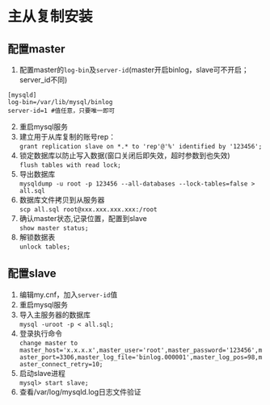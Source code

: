 # 主从复制安装

配置master
----------
1. 配置master的`log-bin`及`server-id`(master开启binlog，slave可不开启；server_id不同)
```
[mysqld]
log-bin=/var/lib/mysql/binlog
server-id=1 #值任意，只要唯一即可
```
2. 重启mysql服务<br>
3. 建立用于从库复制的账号rep：<br>
`grant replication slave on *.* to 'rep'@'%' identified by '123456';`
4. 锁定数据库以防止写入数据(窗口关闭后即失效，超时参数到也失效)<br>
`flush tables with read lock;`
5. 导出数据库<br>
`mysqldump -u root -p 123456 --all-databases --lock-tables=false > all.sql`
6. 数据库文件拷贝到从服务器<br>
`scp all.sql root@xxx.xxx.xxx.xxx:/root`
7. 确认master状态,记录位置，配置到slave<br>
`show master status;`
8. 解锁数据表<br>
`unlock tables;`

配置slave
---------
1. 编辑my.cnf，加入`server-id`值
2. 重启mysql服务
3. 导入主服务器的数据库<br>
`mysql -uroot -p < all.sql;`
4. 登录执行命令<br>
`change master to master_host='x.x.x.x',master_user='root',master_password='123456',master_port=3306,master_log_file='binlog.000001',master_log_pos=98,master_connect_retry=10;`
5. 启动slave进程<br>
`mysql> start slave;`
6. 查看/var/log/mysqld.log日志文件验证
